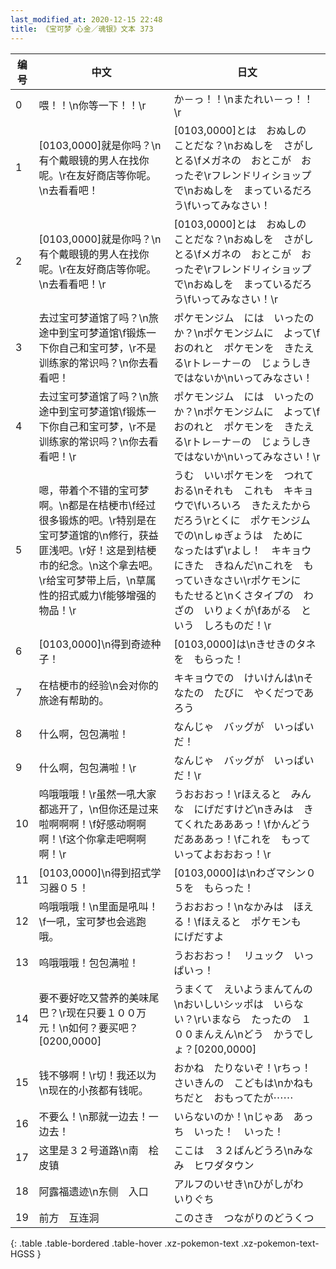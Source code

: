 ```yaml
---
last_modified_at: 2020-12-15 22:48
title: 《宝可梦 心金／魂银》文本 373
---
```

| 编号 | 中文 | 日文 |
| ---- | ---- | ---- |
| 0 | 喂！！\n你等一下！！\r | か－っ！！\nまたれい－っ！！\r |
| 1 | [0103,0000]就是你吗？\n有个戴眼镜的男人在找你呢。\r在友好商店等你呢。\n去看看吧！ | [0103,0000]とは　おぬしの　ことだな？\nおぬしを　さがしとる\fメガネの　おとこが　おったぞ\rフレンドリィショップで\nおぬしを　まっているだろう\fいってみなさい！ |
| 2 | [0103,0000]就是你吗？\n有个戴眼镜的男人在找你呢。\r在友好商店等你呢。\n去看看吧！\r | [0103,0000]とは　おぬしの　ことだな？\nおぬしを　さがしとる\fメガネの　おとこが　おったぞ\rフレンドリィショップで\nおぬしを　まっているだろう\fいってみなさい！\r |
| 3 | 去过宝可梦道馆了吗？\n旅途中到宝可梦道馆\f锻炼一下你自己和宝可梦，\r不是训练家的常识吗？\n你去看看吧！ | ポケモンジム　には　いったのか？\nポケモンジムに　よって\fおのれと　ポケモンを　きたえる\rトレ－ナ－の　じょうしき　ではないか\nいってみなさい！ |
| 4 | 去过宝可梦道馆了吗？\n旅途中到宝可梦道馆\f锻炼一下你自己和宝可梦，\r不是训练家的常识吗？\n你去看看吧！\r | ポケモンジム　には　いったのか？\nポケモンジムに　よって\fおのれと　ポケモンを　きたえる\rトレ－ナ－の　じょうしき　ではないか\nいってみなさい！\r |
| 5 | 嗯，带着个不错的宝可梦啊。\n都是在桔梗市\f经过很多锻炼的吧。\r特别是在宝可梦道馆的\n修行，获益匪浅吧。\r好！这是到桔梗市的纪念。\n这个拿去吧。\r给宝可梦带上后，\n草属性的招式威力\f能够增强的物品！\r | うむ　いいポケモンを　つれておる\nそれも　これも　キキョウで\fいろいろ　きたえたからだろう\rとくに　ポケモンジム　での\nしゅぎょうは　ために　なったはず\rよし！　キキョウにきた　きねんだ\nこれを　もっていきなさい\rポケモンに　もたせると\nくさタイプの　わざの　いりょくが\fあがる　という　しろものだ！\r |
| 6 | [0103,0000]\n得到奇迹种子！ | [0103,0000]は\nきせきのタネを　もらった！ |
| 7 | 在桔梗市的经验\n会对你的旅途有帮助的。 | キキョウでの　けいけんは\nそなたの　たびに　やくだつであろう |
| 8 | 什么啊，包包满啦！ | なんじゃ　バッグが　いっぱいだ！ |
| 9 | 什么啊，包包满啦！\r | なんじゃ　バッグが　いっぱいだ！\r |
| 10 | 呜哦哦哦！\r虽然一吼大家都逃开了，\n但你还是过来啦啊啊啊！\f好感动啊啊啊！\f这个你拿走吧啊啊啊！\r | うおおおっ！\rほえると　みんな　にげだすけど\nきみは　きてくれたあああっ！\fかんどう　だあああっ！\fこれを　もっていってよおおおっ！\r |
| 11 | [0103,0000]\n得到招式学习器０５！ | [0103,0000]は\nわざマシン０５を　もらった！ |
| 12 | 呜哦哦哦！\n里面是吼叫！\f一吼，宝可梦也会逃跑哦。 | うおおおっ！\nなかみは　ほえる！\fほえると　ポケモンも　にげだすよ |
| 13 | 呜哦哦哦！包包满啦！ | うおおおっ！　リュック　いっぱいっ！ |
| 14 | 要不要好吃又营养的美味尾巴？\r现在只要１００万元！\n如何？要买吧？[0200,0000] | うまくて　えいようまんてんの\nおいしいシッポは　いらない？\rいまなら　たったの　１００まんえん\nどう　かうでしょ？[0200,0000] |
| 15 | 钱不够啊！\r切！我还以为\n现在的小孩都有钱呢。 | おかね　たりないぞ！\rちっ！　さいきんの　こどもは\nかねもちだと　おもってたが⋯⋯ |
| 16 | 不要么！\n那就一边去！一边去！ | いらないのか！\nじゃあ　あっち　いった！　いった！ |
| 17 | 这里是３２号道路\n南　桧皮镇 | ここは　３２ばんどうろ\nみなみ　ヒワダタウン |
| 18 | 阿露福遗迹\n东侧　入口 | アルフのいせき\nひがしがわ　いりぐち |
| 19 | 前方　互连洞 | このさき　つながりのどうくつ |
{: .table .table-bordered .table-hover .xz-pokemon-text .xz-pokemon-text-HGSS }